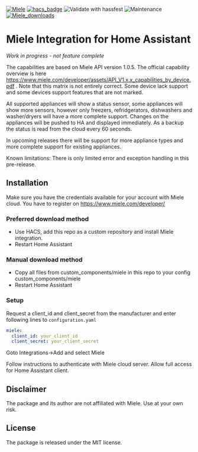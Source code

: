 [![Miele](https://img.shields.io/github/v/release/astrandb/miele)](https://github.com/astrandb/miele/releases/latest) [![hacs_badge](https://img.shields.io/badge/HACS-Custom-orange.svg)](https://github.com/custom-components/hacs) ![Validate with hassfest](https://github.com/astrandb/miele/workflows/Validate%20with%20hassfest/badge.svg) ![Maintenance](https://img.shields.io/maintenance/yes/2022.svg) [![Miele_downloads](https://img.shields.io/github/downloads/astrandb/miele/total)](https://github.com/astrandb/miele)

# Miele Integration for Home Assistant

_Work in progress - not feature complete_ 

The capabilities are based on Miele API version 1.0.5. The official capability overview is here https://www.miele.com/developer/assets/API_V1.x.x_capabilities_by_device.pdf . Note that this matrix is not entirely correct. Some device lack support and some devices support features that are not marked.

All supported appliances will show a status sensor, some appliances will show more sensors, however only freezers, refridgerators, dishwashers and washer/dryers will have a more complete support. Changes on the appliances will be pushed to HA and displayed immediately. As a backup the status is read from the cloud every 60 seconds.

In upcoming releases there will be support for more appliance types and more complete support for existing appliances.


Known limitations: There is only limited error and exception handling in this pre-release.



## Installation

Make sure you have the credentials available for your account with Miele cloud. You have to register on https://www.miele.com/developer/

### Preferred download method

- Use HACS, add this repo as a custom repository and install Miele integration.
- Restart Home Assistant

### Manual download method

- Copy all files from custom_components/miele in this repo to your config custom_components/miele
- Restart Home Assistant

### Setup

Request a client_id and client_secret from the manufacturer and
enter following lines to `configuration.yaml`

```yaml
miele:
  client_id: your_client_id
  client_secret: your_client_secret
```

Goto Integrations->Add and select Miele

Follow instructions to authenticate with Miele cloud server. Allow full access for Home Assistant client.

## Disclaimer

The package and its author are not affiliated with Miele. Use at your own risk.

## License

The package is released under the MIT license.
